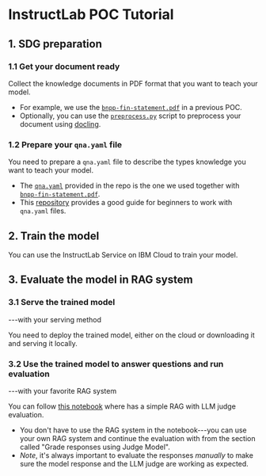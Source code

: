 # InstructLab POC Tutorial

## 1. SDG preparation

### 1.1 Get your document ready

Collect the knowledge documents in PDF format that you want to teach your model.
- For example, we use the [`bnpp-fin-statement.pdf`](./bnpp-fin-statement.pdf) in a previous POC.
- Optionally, you can use the [`preprocess.py`](./preprocess.py) script to preprocess your document using [docling](https://github.com/DS4SD/docling).

### 1.2 Prepare your `qna.yaml` file

You need to prepare a `qna.yaml` file to describe the types knowledge you want to teach your model.
- The [`qna.yaml`](./qna.yaml) provided in the repo is the one we used together with [`bnpp-fin-statement.pdf`](./bnpp-fin-statement.pdf).
- This [repository](https://github.com/abhi1092/qna_guideline) provides a good guide for beginners to work with `qna.yaml` files.

## 2. Train the model

You can use the InstructLab Service on IBM Cloud to train your model.

## 3. Evaluate the model in RAG system

### 3.1 Serve the trained model
---with your serving method

You need to deploy the trained model, either on the cloud or downloading it and serving it locally.

### 3.2 Use the trained model to answer questions and run evaluation
---with your favorite RAG system

You can follow [this notebook](https://github.com/rh-aiservices-bu/rhel-ai-poc/blob/b880c2e6937d7497b35362dcd7a87ea97c2a69ff/eval/llm_judge_eval.ipynb) where has a simple RAG with LLM judge evaluation.
- You don't have to use the RAG system in the notebook---you can use your own RAG system and continue the evaluation with from the section called "Grade responses using Judge Model".
- *Note*, it's always important to evaluate the responses *manually* to make sure the model response and the LLM judge are working as expected.
